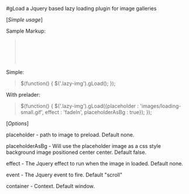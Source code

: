 #gLoad a Jquery based lazy loading plugin for image galleries

[*Simple usage*]

Sample Markup:
<blockquote>
<span class="lazy-img" data-src="images/img1.jpg"></span>
<br /><br />
<span class="lazy-img" data-src="images/img2.jpg"></span>
<br /><br />
<span class="lazy-img" data-src="images/img3.jpg"></span>
</blockquote> 
Simple:
<blockquote><p>
$(function() {
    $('.lazy-img').gLoad();
});
</p></blockquote>

With prelader:
<blockquote><p>
$(function() {
    $('.lazy-img').gLoad({placeholder : 'images/loading-small.gif', effect : 'fadeIn', placeholderAsBg : true});
});
</p></blockquote>

[*Options*]

placeholder - path to image to preload. Default none.

placeholderAsBg - Will use the placeholder image as a css style background image positioned center center. Default false.

effect - The Jquery effect to run when the image in loaded. Default none.

event - The Jquery event to fire. Default "scroll"

container - Context. Default window.
